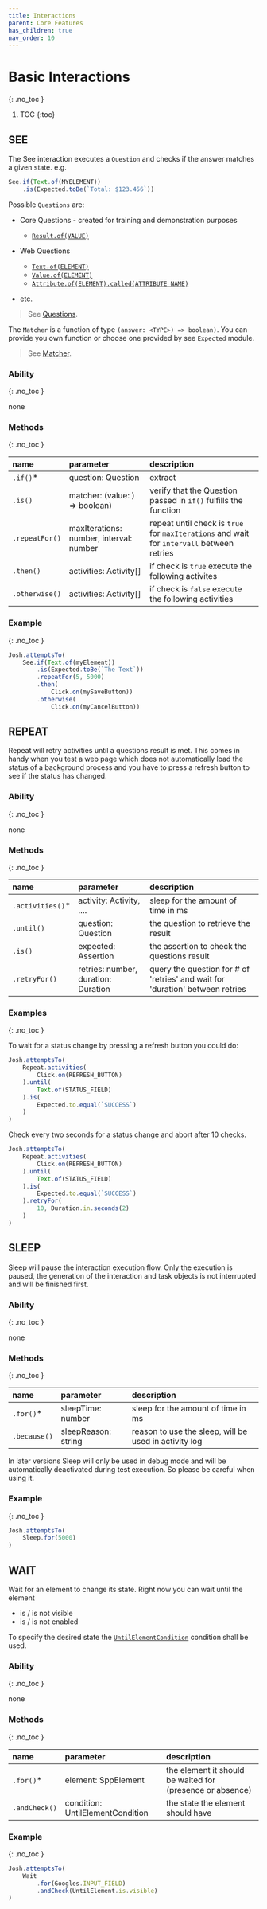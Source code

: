 ```yaml
---
title: Interactions
parent: Core Features
has_children: true
nav_order: 10
---
```


# Basic Interactions
{: .no_toc }

1. TOC
{:toc}

## SEE

The See interaction executes a `Question` and checks if the answer matches a given state. 
e.g.

```typescript
See.if(Text.of(MYELEMENT))
    .is(Expected.toBe(`Total: $123.456`))
```

Possible `Questions` are:

- Core Questions - created for training and demonstration purposes
    - [``Result.of(VALUE)``](QUESTIONS.md#result)
- Web Questions
    - [``Text.of(ELEMENT)``](../web_and_mobile/INTERACTIONS.md#text)
    - [``Value.of(ELEMENT)``](../web_and_mobile/INTERACTIONS.md#value)
    - [``Attribute.of(ELEMENT).called(ATTRIBUTE_NAME)``](../web_and_mobile/INTERACTIONS.md#attribute)
    
- etc. 

> See [Questions](../../../basics/QUESTIONS.md).

The `Matcher` is a function of type `(answer: <TYPE>) => boolean)`.
You can provide you own function or choose one provided by see `Expected` module.

> See [Matcher](../../../basics/MATCHER.md).

### Ability
{: .no_toc }

none

### Methods
{: .no_toc }

| name           | parameter                                | description                                                                               |
| :---           | :---                                     | :---                                                                                      |
| `.if()`*       | question: Question                       | extract                                                                                   |
| `.is()`        | matcher: (value: <GENERIC>) => boolean)  | verify that the Question passed in `if()` fulfills the function                           |
| `.repeatFor()` | maxIterations: number,  interval: number | repeat until check is `true` for `maxIterations` and wait for `intervall` between retries |
| `.then()`      | activities: Activity[]                   | if check is `true` execute the following activites                                        |
| `.otherwise()` | activities: Activity[]                   | if check is `false` execute the following activities                                      |

### Example
{: .no_toc }

```typescript
Josh.attemptsTo(
    See.if(Text.of(myElement))
        .is(Expected.toBe(`The Text`))
        .repeatFor(5, 5000)
        .then(
            Click.on(mySaveButton))
        .otherwise(
            Click.on(myCancelButton))
```

## REPEAT

Repeat will retry activities until a questions result is met. This comes in handy when you test a web page
which does not automatically load the status of a background process and you have to press a refresh button
to see if the status has changed.

### Ability
{: .no_toc }

none

### Methods
{: .no_toc }

| name             | parameter                           | description                                                                   |
| :---             | :---                                | :---                                                                          |
| `.activities()`* | activity: Activity, ....            | sleep for the amount of time in ms                                            |
| `.until()`       | question: Question                  | the question to retrieve the result                                           |
| `.is()`          | expected: Assertion                 | the assertion to check the questions result                                   |
| `.retryFor()`    | retries: number, duration: Duration | query the question for # of 'retries' and wait for 'duration' between retries |

### Examples
{: .no_toc }

To wait for a status change by pressing a refresh button you could do:

```typescript
Josh.attemptsTo(
    Repeat.activities(
        Click.on(REFRESH_BUTTON)
    ).until(
        Text.of(STATUS_FIELD)
    ).is(
        Expected.to.equal(`SUCCESS`)
    )   
)
```

Check every two seconds for a status change and abort after 10 checks.

```typescript
Josh.attemptsTo(
    Repeat.activities(
        Click.on(REFRESH_BUTTON)
    ).until(
        Text.of(STATUS_FIELD)
    ).is(
        Expected.to.equal(`SUCCESS`)
    ).retryFor(
        10, Duration.in.seconds(2)
    )   
)
```

## SLEEP

Sleep will pause the interaction execution flow. Only the execution is paused, the generation of the interaction and 
task objects is not interrupted and will be finished first.

### Ability
{: .no_toc }

none

### Methods
{: .no_toc }

| name         | parameter           | description                                           |
| :---         | :---                | :---                                                  |
| `.for()`*    | sleepTime: number   | sleep for the amount of time in ms                    |
| `.because()` | sleepReason: string | reason to use the sleep, will be used in activity log |


In later versions Sleep will only be used in debug mode and will be automatically deactivated during test execution. 
So please be careful when using it.

### Example
{: .no_toc }

```typescript
Josh.attemptsTo(
    Sleep.for(5000)
)
```

## WAIT

Wait for an element to change its state. Right now you can wait until the element
- is / is not visible
- is / is not enabled

To specify the desired state the [`UntilElementCondition`](../../conditions/UNTIL_ELEMENT_CONDITION.md) condition shall be used.

### Ability
{: .no_toc }

none

### Methods
{: .no_toc }

| name          | parameter                        | description                                               |
| :---          | :---                             | :---                                                      |
| `.for()`*     | element: SppElement              | the element it should be waited for (presence or absence) |
| `.andCheck()` | condition: UntilElementCondition | the state the element should have                         |

### Example
{: .no_toc }

```typescript
Josh.attemptsTo(
    Wait
        .for(Googles.INPUT_FIELD)
        .andCheck(UntilElement.is.visible)
)
```